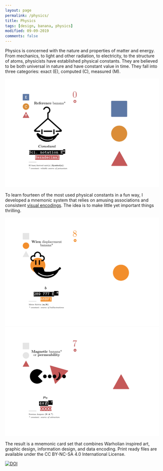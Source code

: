 ```yaml
---
layout: page
permalink: /physics/
title: Physics
tags: [design, banana, physics]
modified: 09-09-2019
comments: false
---
```


Physics is concerned with the nature and properties of matter and energy. From mechanics, to light and other radiation, to electricity, to the structure of atoms, physicists have established physical constants. They are believed to be both universal in nature and have constant value in time. They fall into three categories: exact (E), computed (C), measured (M).

![Reference](/images/reference.jpg)

To learn fourteen of the most used physical constants in a fun way, I developed a mnemonic system that relies on amusing associations and consistent [visual encodings](https://github.com/ghattab/banana-physics/blob/master/README.md#visual-encodings). The idea is to make little yet important things thrilling.

![Hallucination](/images/hallucination.jpg)
![Pacman](/images/magnetic.jpg)


The result is a mnemonic card set that combines Warholian inspired art, graphic design, information design, and data encoding. Print ready files are available under the CC BY-NC-SA 4.0 International License.

[![DOI](https://zenodo.org/badge/168874159.svg)](https://zenodo.org/badge/latestdoi/168874159)
